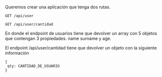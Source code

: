 Queremos crear una aplicación que tenga dos rutas.

`GET /api/user`

`GET /api/user/cantidad`

En donde el endpoint de usuarios tiene que devolver un array con 5 objetos que contengan 3 propiedades. name surname y age.

El endpoint /api/user/cantidad tiene que devolver un objeto con la siguiente información

```
{
 qty: CANTIDAD_DE_USUARIO 
}
```